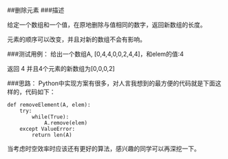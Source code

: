 ##删除元素
###描述

给定一个数组和一个值，在原地删除与值相同的数字，返回新数组的长度。

元素的顺序可以改变，并且对新的数组不会有影响。
 
###测试用例：
给出一个数组A, [0,4,4,0,0,2,4,4]，和elem的值:4

返回 4 并且4个元素的新数组为[0,0,0,2]
 
###思路：
 Python中实现方案有很多，对人言我想到的最方便的代码就是下面这样的，代码如下：

    def removeElement(A, elem):
        try:
            while(True):
                A.remove(elem)
        except ValueError:
            return len(A)
    
当考虑时空效率时应该还有更好的算法，感兴趣的同学可以再深挖一下。